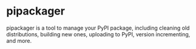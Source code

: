 # pipackager
pipackager is a tool to manage your PyPI package, including cleaning old distributions, building new ones, uploading to PyPI, version incrementing, and more.
